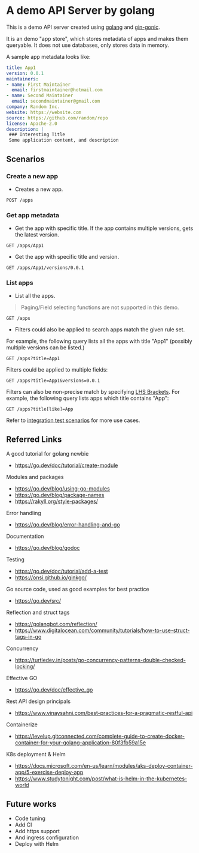 # A demo API Server by golang

This is a demo API server created using [golang](https://go.dev/) and [gin-gonic](https://github.com/gin-gonic/gin).

It is an demo "app store", which stores metadata of apps and makes them queryable.
It does not use databases, only stores data in memory.

A sample app metadata looks like:

```yaml
title: App1
version: 0.0.1
maintainers:
- name: First Maintainer
  email: firstmaintainer@hotmail.com
- name: Second Maintainer
  email: secondmaintainer@gmail.com
company: Random Inc.
website: https://website.com
source: https://github.com/random/repo
license: Apache-2.0
description: |
 ### Interesting Title
 Some application content, and description
 ```


## Scenarios

### Create a new app

* Creates a new app.
```
POST /apps
```


### Get app metadata

* Get the app with specific title. If the app contains multiple versions, gets the latest version.
```
GET /apps/App1
```

* Get the app with specific title and version.
```
GET /apps/App1/versions/0.0.1
```

### List apps

* List all the apps.

> Paging/Field selecting functions are not supported in this demo.

```
GET /apps
```

* Filters could also be applied to search apps match the given rule set.

For example, the following query lists all the apps with title "App1" (possibly multiple versions can be listed.)
```
GET /apps?title=App1
```

Filters could be applied to multiple fields:
```
GET /apps?title=App1&versions=0.0.1
```

Filters can also be non-precise match by specifying [LHS Brackets](https://christiangiacomi.com/posts/rest-design-principles/). For example, the following query lists apps which title contains "App":
```
GET /apps?title[like]=App
```

Refer to [integration test scenarios](src/api_integration_test.go) for more use cases.


## Referred Links

A good tutorial for golang newbie
* https://go.dev/doc/tutorial/create-module

Modules and packages
* https://go.dev/blog/using-go-modules
* https://go.dev/blog/package-names
* https://rakyll.org/style-packages/

Error handling
* https://go.dev/blog/error-handling-and-go

Documentation
* https://go.dev/blog/godoc

Testing
* https://go.dev/doc/tutorial/add-a-test
* https://onsi.github.io/ginkgo/

Go source code, used as good examples for best practice
* https://go.dev/src/

Reflection and struct tags
* https://golangbot.com/reflection/
* https://www.digitalocean.com/community/tutorials/how-to-use-struct-tags-in-go

Concurrency
* https://turtledev.in/posts/go-concurrency-patterns-double-checked-locking/

Effective GO
* https://go.dev/doc/effective_go

Rest API design principals
* https://www.vinaysahni.com/best-practices-for-a-pragmatic-restful-api

Containerize
* https://levelup.gitconnected.com/complete-guide-to-create-docker-container-for-your-golang-application-80f3fb59a15e

K8s deployment & Helm
* https://docs.microsoft.com/en-us/learn/modules/aks-deploy-container-app/5-exercise-deploy-app
* https://www.studytonight.com/post/what-is-helm-in-the-kubernetes-world

## Future works

* Code tuning
* Add CI
* Add https support
* And ingress configuration
* Deploy with Helm